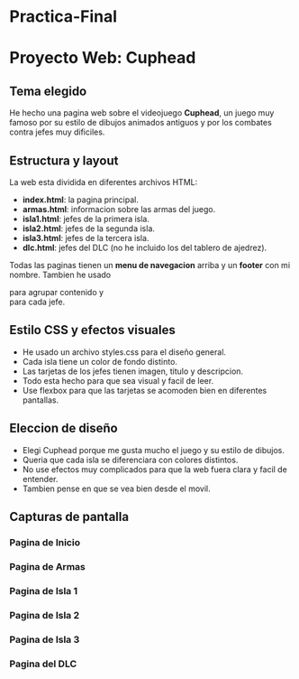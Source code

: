 # Practica-Final

# Proyecto Web: Cuphead

## Tema elegido
He hecho una pagina web sobre el videojuego **Cuphead**, un juego muy famoso por su estilo de dibujos animados antiguos y por los combates contra jefes muy dificiles.

## Estructura y layout
La web esta dividida en diferentes archivos HTML:

- **index.html**: la pagina principal.
- **armas.html**: informacion sobre las armas del juego.
- **isla1.html**: jefes de la primera isla.
- **isla2.html**: jefes de la segunda isla.
- **isla3.html**: jefes de la tercera isla.
- **dlc.html**: jefes del DLC (no he incluido los del tablero de ajedrez).

Todas las paginas tienen un **menu de navegacion** arriba y un **footer** con mi nombre. Tambien he usado <section> para agrupar contenido y <article> para cada jefe.

## Estilo CSS y efectos visuales
- He usado un archivo styles.css para el diseño general.
- Cada isla tiene un color de fondo distinto.
- Las tarjetas de los jefes tienen imagen, titulo y descripcion.
- Todo esta hecho para que sea visual y facil de leer.
- Use flexbox para que las tarjetas se acomoden bien en diferentes pantallas.

## Eleccion de diseño
- Elegi Cuphead porque me gusta mucho el juego y su estilo de dibujos.
- Queria que cada isla se diferenciara con colores distintos.
- No use efectos muy complicados para que la web fuera clara y facil de entender.
- Tambien pense en que se vea bien desde el movil.

## Capturas de pantalla


### Pagina de Inicio



### Pagina de Armas



### Pagina de Isla 1



### Pagina de Isla 2



### Pagina de Isla 3



### Pagina del DLC


